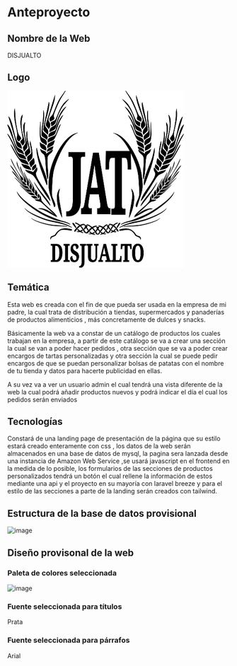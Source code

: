 
<h1>Anteproyecto </h1>
<h2>Nombre de la Web</h2>
DISJUALTO

<h2>Logo</h2>
<div style="display:block;
margin:auto;"><img src="https://github.com/aalmfer2001/proyectoFinal/blob/main/logoProyectoFinal.svg" width=400 height=400></img></div>


<h2>Temática</h2>

Esta web es creada con el fin de que pueda ser usada en la empresa de mi padre, la cual trata de distribución a tiendas, supermercados  y panaderías de productos alimenticios , más concretamente de dulces y snacks. 

Básicamente la web va a constar de un catálogo de productos los cuales trabajan en la empresa, a partir de este catálogo se va a crear una sección la cual se van a poder hacer pedidos , otra sección que se va a poder crear encargos de tartas personalizadas y otra sección la cual se puede pedir encargos de que se puedan personalizar bolsas de patatas con el nombre de tu tienda y datos para hacerte publicidad en ellas.

A su vez va a ver un usuario admin el cual tendrá una vista diferente de la web la cual podrá añadir productos nuevos y podrá indicar el día el cual los pedidos serán enviados

<h2>Tecnologías</h2>

Constará de una landing page de presentación de la página que su estilo estará creado enteramente con css , los datos de la web serán almacenados en una base de datos de mysql, la pagina sera lanzada desde una instancia de Amazon Web Service ,se usará javascript en el frontend en la medida de lo posible, los formularios de las secciones de productos personalizados tendrá un botón el cual rellene la información de estos mediante una api y el proyecto en su mayoría con laravel breeze y para el estilo de las secciones a parte de la landing serán creados con tailwind.


<h2>Estructura de la base de datos provisional</h2>

![image](https://user-images.githubusercontent.com/123627142/230653649-0d40b96e-2294-4c6c-a173-06fcbd64a944.png)

<h2>Diseño provisonal de la web</h2>

<h3>Paleta de colores seleccionada</h3>

![image](https://user-images.githubusercontent.com/123627142/230800700-ef962d0d-de52-4768-a042-835711389f73.png)

<h3>Fuente seleccionada para títulos</h3>

Prata

<h3>Fuente seleccionada para párrafos</h3>

Arial




